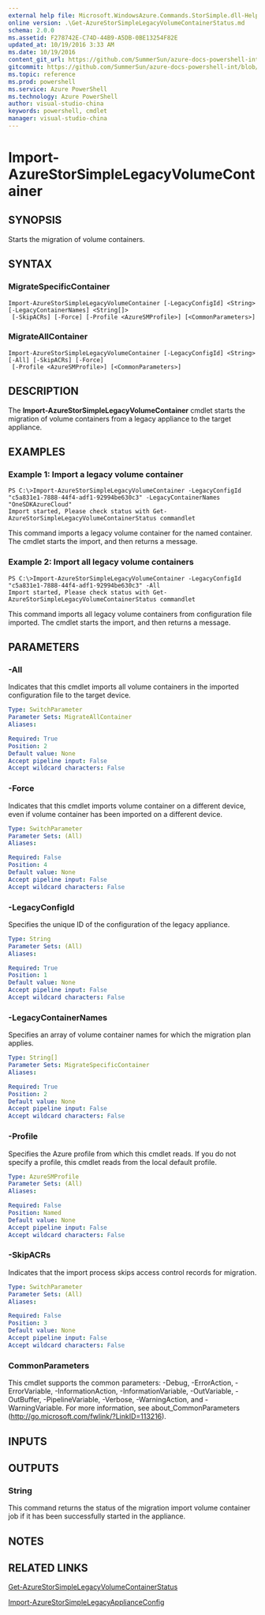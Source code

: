 ```yaml
---
external help file: Microsoft.WindowsAzure.Commands.StorSimple.dll-Help.xml
online version: .\Get-AzureStorSimpleLegacyVolumeContainerStatus.md
schema: 2.0.0
ms.assetid: F278742E-C74D-44B9-A5DB-0BE13254F82E
updated_at: 10/19/2016 3:33 AM
ms.date: 10/19/2016
content_git_url: https://github.com/SummerSun/azure-docs-powershell-int/blob/master/azureps-cmdlets-docs/ServiceManagement/Azure.StorSimple/v2.1.0/Import-AzureStorSimpleLegacyVolumeContainer.md
gitcommit: https://github.com/SummerSun/azure-docs-powershell-int/blob/c0d1e448da01261236e9ece01ca5c2a98effbf31/azureps-cmdlets-docs/ServiceManagement/Azure.StorSimple/v2.1.0/Import-AzureStorSimpleLegacyVolumeContainer.md
ms.topic: reference
ms.prod: powershell
ms.service: Azure PowerShell
ms.technology: Azure PowerShell
author: visual-studio-china
keywords: powershell, cmdlet
manager: visual-studio-china
---
```


# Import-AzureStorSimpleLegacyVolumeContainer

## SYNOPSIS
Starts the migration of volume containers.

## SYNTAX

### MigrateSpecificContainer
```
Import-AzureStorSimpleLegacyVolumeContainer [-LegacyConfigId] <String> [-LegacyContainerNames] <String[]>
 [-SkipACRs] [-Force] [-Profile <AzureSMProfile>] [<CommonParameters>]
```

### MigrateAllContainer
```
Import-AzureStorSimpleLegacyVolumeContainer [-LegacyConfigId] <String> [-All] [-SkipACRs] [-Force]
 [-Profile <AzureSMProfile>] [<CommonParameters>]
```

## DESCRIPTION
The **Import-AzureStorSimpleLegacyVolumeContainer** cmdlet starts the migration of volume containers from a legacy appliance to the target appliance.

## EXAMPLES

### Example 1: Import a legacy volume container
```
PS C:\>Import-AzureStorSimpleLegacyVolumeContainer -LegacyConfigId "c5a831e1-7888-44f4-adf1-92994be630c3" -LegacyContainerNames "OneSDKAzureCloud"
Import started, Please check status with Get-AzureStorSimpleLegacyVolumeContainerStatus commandlet
```

This command imports a legacy volume container for the named container.
The cmdlet starts the import, and then returns a message.

### Example 2: Import all legacy volume containers
```
PS C:\>Import-AzureStorSimpleLegacyVolumeContainer -LegacyConfigId "c5a831e1-7888-44f4-adf1-92994be630c3" -All
Import started, Please check status with Get-AzureStorSimpleLegacyVolumeContainerStatus commandlet
```

This command imports all legacy volume containers from configuration file imported.
The cmdlet starts the import, and then returns a message.

## PARAMETERS

### -All
Indicates that this cmdlet imports all volume containers in the imported configuration file to the target device.

```yaml
Type: SwitchParameter
Parameter Sets: MigrateAllContainer
Aliases: 

Required: True
Position: 2
Default value: None
Accept pipeline input: False
Accept wildcard characters: False
```

### -Force
Indicates that this cmdlet imports volume container on a different device, even if volume container has been imported on a different device.

```yaml
Type: SwitchParameter
Parameter Sets: (All)
Aliases: 

Required: False
Position: 4
Default value: None
Accept pipeline input: False
Accept wildcard characters: False
```

### -LegacyConfigId
Specifies the unique ID of the configuration of the legacy appliance.

```yaml
Type: String
Parameter Sets: (All)
Aliases: 

Required: True
Position: 1
Default value: None
Accept pipeline input: False
Accept wildcard characters: False
```

### -LegacyContainerNames
Specifies an array of volume container names for which the migration plan applies.

```yaml
Type: String[]
Parameter Sets: MigrateSpecificContainer
Aliases: 

Required: True
Position: 2
Default value: None
Accept pipeline input: False
Accept wildcard characters: False
```

### -Profile
Specifies the Azure profile from which this cmdlet reads.
If you do not specify a profile, this cmdlet reads from the local default profile.

```yaml
Type: AzureSMProfile
Parameter Sets: (All)
Aliases: 

Required: False
Position: Named
Default value: None
Accept pipeline input: False
Accept wildcard characters: False
```

### -SkipACRs
Indicates that the import process skips access control records for migration.

```yaml
Type: SwitchParameter
Parameter Sets: (All)
Aliases: 

Required: False
Position: 3
Default value: None
Accept pipeline input: False
Accept wildcard characters: False
```

### CommonParameters
This cmdlet supports the common parameters: -Debug, -ErrorAction, -ErrorVariable, -InformationAction, -InformationVariable, -OutVariable, -OutBuffer, -PipelineVariable, -Verbose, -WarningAction, and -WarningVariable. For more information, see about_CommonParameters (http://go.microsoft.com/fwlink/?LinkID=113216).

## INPUTS

## OUTPUTS

### String
This command returns the status of the migration import volume container job if it has been successfully started in the appliance.

## NOTES

## RELATED LINKS

[Get-AzureStorSimpleLegacyVolumeContainerStatus](.\Get-AzureStorSimpleLegacyVolumeContainerStatus.md)

[Import-AzureStorSimpleLegacyApplianceConfig](.\Import-AzureStorSimpleLegacyApplianceConfig.md)


